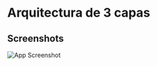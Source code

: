 
# Arquitectura de 3 capas




## Screenshots

![App Screenshot](https://via.placeholder.com/468x300?text=App+Screenshot+Here)

